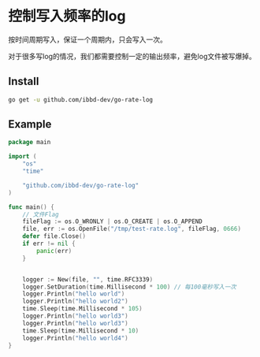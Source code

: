 # 控制写入频率的log

按时间周期写入，保证一个周期内，只会写入一次。

对于很多写log的情况，我们都需要控制一定的输出频率，避免log文件被写爆掉。

## Install

```sh
go get -u github.com/ibbd-dev/go-rate-log
```

## Example

```go
package main

import (
	"os"
	"time"

    "github.com/ibbd-dev/go-rate-log"
)

func main() {
	// 文件Flag
	fileFlag := os.O_WRONLY | os.O_CREATE | os.O_APPEND
	file, err := os.OpenFile("/tmp/test-rate.log", fileFlag, 0666)
	defer file.Close()
	if err != nil {
		panic(err)
	}


	logger := New(file, "", time.RFC3339)
	logger.SetDuration(time.Millisecond * 100) // 每100毫秒写入一次
	logger.Println("hello world")
	logger.Println("hello world2")
	time.Sleep(time.Millisecond * 105)
	logger.Println("hello world3")
	logger.Println("hello world3")
	time.Sleep(time.Millisecond * 10)
	logger.Println("hello world4")
}
```


